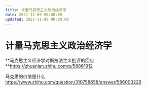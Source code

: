 ```yaml
---
title: 计量马克思主义政治经济学
date: 2021-11-09 00:00:00
updated: 2021-11-09 00:00:00
---
```



# 计量马克思主义政治经济学

**马克思主义经济学对斯拉法主义批评的回应 **https://zhuanlan.zhihu.com/p/58861912

马克思的价值是什么 https://www.zhihu.com/question/310758658/answer/586003226
